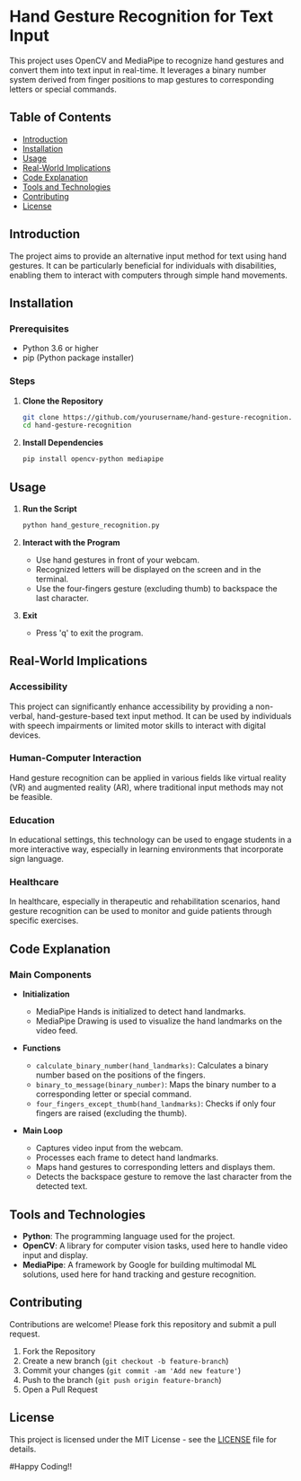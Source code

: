 # Hand Gesture Recognition for Text Input

This project uses OpenCV and MediaPipe to recognize hand gestures and convert them into text input in real-time. It leverages a binary number system derived from finger positions to map gestures to corresponding letters or special commands.

## Table of Contents
- [Introduction](#introduction)
- [Installation](#installation)
- [Usage](#usage)
- [Real-World Implications](#real-world-implications)
- [Code Explanation](#code-explanation)
- [Tools and Technologies](#tools-and-technologies)
- [Contributing](#contributing)
- [License](#license)

## Introduction

The project aims to provide an alternative input method for text using hand gestures. It can be particularly beneficial for individuals with disabilities, enabling them to interact with computers through simple hand movements.

## Installation

### Prerequisites
- Python 3.6 or higher
- pip (Python package installer)

### Steps
1. **Clone the Repository**
   ```bash
   git clone https://github.com/yourusername/hand-gesture-recognition.git
   cd hand-gesture-recognition
   ```

2. **Install Dependencies**
   ```bash
   pip install opencv-python mediapipe
   ```

## Usage

1. **Run the Script**
   ```bash
   python hand_gesture_recognition.py
   ```

2. **Interact with the Program**
   - Use hand gestures in front of your webcam.
   - Recognized letters will be displayed on the screen and in the terminal.
   - Use the four-fingers gesture (excluding thumb) to backspace the last character.

3. **Exit**
   - Press 'q' to exit the program.

## Real-World Implications

### Accessibility
This project can significantly enhance accessibility by providing a non-verbal, hand-gesture-based text input method. It can be used by individuals with speech impairments or limited motor skills to interact with digital devices.

### Human-Computer Interaction
Hand gesture recognition can be applied in various fields like virtual reality (VR) and augmented reality (AR), where traditional input methods may not be feasible.

### Education
In educational settings, this technology can be used to engage students in a more interactive way, especially in learning environments that incorporate sign language.

### Healthcare
In healthcare, especially in therapeutic and rehabilitation scenarios, hand gesture recognition can be used to monitor and guide patients through specific exercises.

## Code Explanation

### Main Components

- **Initialization**
  - MediaPipe Hands is initialized to detect hand landmarks.
  - MediaPipe Drawing is used to visualize the hand landmarks on the video feed.

- **Functions**
  - `calculate_binary_number(hand_landmarks)`: Calculates a binary number based on the positions of the fingers.
  - `binary_to_message(binary_number)`: Maps the binary number to a corresponding letter or special command.
  - `four_fingers_except_thumb(hand_landmarks)`: Checks if only four fingers are raised (excluding the thumb).

- **Main Loop**
  - Captures video input from the webcam.
  - Processes each frame to detect hand landmarks.
  - Maps hand gestures to corresponding letters and displays them.
  - Detects the backspace gesture to remove the last character from the detected text.

## Tools and Technologies

- **Python**: The programming language used for the project.
- **OpenCV**: A library for computer vision tasks, used here to handle video input and display.
- **MediaPipe**: A framework by Google for building multimodal ML solutions, used here for hand tracking and gesture recognition.

## Contributing

Contributions are welcome! Please fork this repository and submit a pull request.

1. Fork the Repository
2. Create a new branch (`git checkout -b feature-branch`)
3. Commit your changes (`git commit -am 'Add new feature'`)
4. Push to the branch (`git push origin feature-branch`)
5. Open a Pull Request

## License

This project is licensed under the MIT License - see the [LICENSE](LICENSE) file for details.

#Happy Coding!!